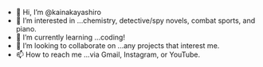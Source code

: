 - 👋 Hi, I’m @kainakayashiro
- 👀 I’m interested in ...chemistry, detective/spy novels, combat sports, and piano.
- 🌱 I’m currently learning ...coding!
- 💞️ I’m looking to collaborate on ...any projects that interest me.
- 📫 How to reach me ...via Gmail, Instagram, or YouTube.

<!---
kainakayashiro/kainakayashiro is a ✨ special ✨ repository because its `README.md` (this file) appears on your GitHub profile.
You can click the Preview link to take a look at your changes.
--->
